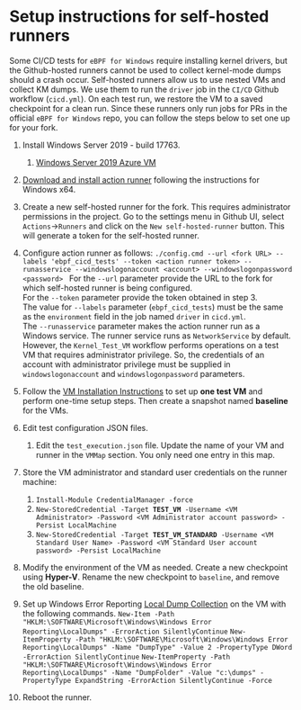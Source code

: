 # Setup instructions for self-hosted runners

Some CI/CD tests for `eBPF for Windows` require installing kernel drivers, but the Github-hosted runners cannot be used to collect kernel-mode dumps should a crash occur. Self-hosted runners allow us to use nested VMs and collect KM dumps. We use them to run the `driver` job in the `CI/CD` Github workflow (`cicd.yml`). On each test run, we restore the VM to a saved checkpoint for a clean run.
Since these runners only run jobs for PRs in the official `eBPF for Windows` repo, you can follow the steps below to set one up for your fork.

1) Install Windows Server 2019 - build 17763.
   1) [Windows Server 2019 Azure VM](https://portal.azure.com/#create/Microsoft.WindowsServer2019Datacenter-ARM)
2) [Download and install action runner](https://github.com/actions/runner/releases) following the instructions for Windows x64.
3) Create a new self-hosted runner for the fork. This requires administrator permissions in the project. Go to the settings menu in Github UI, select `Actions`->`Runners` and click on the `New self-hosted-runner` button. This will generate a token for the self-hosted runner.
4) Configure action runner as follows:
   ```./config.cmd --url <fork URL> --labels 'ebpf_cicd_tests' --token <action runner token> --runasservice --windowslogonaccount <account> --windowslogonpassword <password> ```
   For the `--url` parameter provide the URL to the fork for which self-hosted runner is being configured.<br/>
   For the `--token` parameter provide the token obtained in step 3.<br/>
   The value for `--labels` parameter (`ebpf_cicd_tests`) must be the same as the `environment` field in the job named `driver` in `cicd.yml`.<br/>
   The `--runasservice` parameter makes the action runner run as a Windows service. The runner service runs as
   `NetworkService` by default. However, the `Kernel_Test_VM` workflow performs operations on a test VM that requires
   administrator privilege. So, the credentials of an account with administrator privilege must be supplied in
   `windowslogonaccount` and `windowslogonpassword` parameters.
6) Follow the [VM Installation Instructions](vm-setup.md) to set up **one test VM** and perform one-time setup steps. Then create a snapshot named **baseline** for the VMs.
7) Edit test configuration JSON files.
   1) Edit the `test_execution.json` file. Update the name of your VM and runner in the `VMMap` section. You only need one entry in this map.
8) Store the VM administrator and standard user credentials on the runner machine:
   1) `Install-Module CredentialManager -force`
   2) `New-StoredCredential -Target `**`TEST_VM`**` -Username <VM Administrator> -Password <VM Administrator account password> -Persist LocalMachine`
   3) `New-StoredCredential -Target `**`TEST_VM_STANDARD`**` -Username <VM Standard User Name> -Password <VM Standard User account password> -Persist LocalMachine`

9) Modify the environment of the VM as needed. Create a new checkpoint using **Hyper-V**. Rename the new checkpoint to `baseline`, and remove the old baseline.
10) Set up Windows Error Reporting [Local Dump Collection](https://docs.microsoft.com/en-us/windows/win32/wer/collecting-user-mode-dumps) on the VM with the following commands.
    ```New-Item -Path "HKLM:\SOFTWARE\Microsoft\Windows\Windows Error Reporting\LocalDumps" -ErrorAction SilentlyContinue```
    ```New-ItemProperty -Path "HKLM:\SOFTWARE\Microsoft\Windows\Windows Error Reporting\LocalDumps" -Name "DumpType" -Value 2 -PropertyType DWord -ErrorAction SilentlyContinue```
    ```New-ItemProperty -Path "HKLM:\SOFTWARE\Microsoft\Windows\Windows Error Reporting\LocalDumps" -Name "DumpFolder" -Value "c:\dumps" -PropertyType ExpandString -ErrorAction SilentlyContinue -Force```
11) Reboot the runner.

